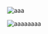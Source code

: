 ![aaa](https://github.com/user-attachments/assets/4aa733b4-5b18-467e-8a37-20d5bdbbf482)

![aaaaaaaa](https://github.com/user-attachments/assets/247100be-619f-4106-999b-bfa16f6b55a0)
